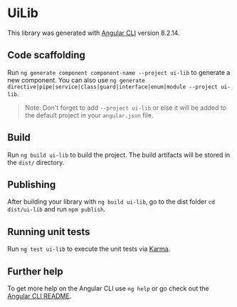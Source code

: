 # UiLib

This library was generated with [Angular CLI](https://github.com/angular/angular-cli) version 8.2.14.

## Code scaffolding

Run `ng generate component component-name --project ui-lib` to generate a new component. You can also use `ng generate directive|pipe|service|class|guard|interface|enum|module --project ui-lib`.
> Note: Don't forget to add `--project ui-lib` or else it will be added to the default project in your `angular.json` file. 

## Build

Run `ng build ui-lib` to build the project. The build artifacts will be stored in the `dist/` directory.

## Publishing

After building your library with `ng build ui-lib`, go to the dist folder `cd dist/ui-lib` and run `npm publish`.

## Running unit tests

Run `ng test ui-lib` to execute the unit tests via [Karma](https://karma-runner.github.io).

## Further help

To get more help on the Angular CLI use `ng help` or go check out the [Angular CLI README](https://github.com/angular/angular-cli/blob/master/README.md).
